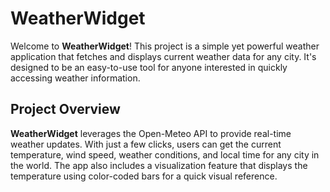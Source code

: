# WeatherWidget

Welcome to **WeatherWidget**! This project is a simple yet powerful weather application that fetches and displays current weather data for
any city. It's designed to be an easy-to-use tool for anyone interested in quickly accessing weather information.

## Project Overview

**WeatherWidget** leverages the Open-Meteo API to provide real-time weather updates. With just a few clicks, users can get the current
temperature, wind speed, weather conditions, and local time for any city in the world. The app also includes a visualization feature that
displays the temperature using color-coded bars for a quick visual reference.
